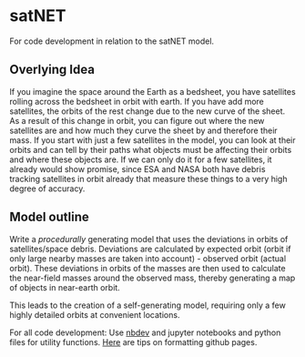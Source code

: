 # satNET
For code development in relation to the satNET model.

## **Overlying Idea**
If you imagine the space around the Earth as a bedsheet, you have satellites rolling across the bedsheet in orbit with earth. 
If you have add more satellites, the orbits of the rest change due to the new curve of the sheet. 
As a result of this change in orbit, you can figure out where the new satellites are and how much they curve the sheet by and therefore their mass. 
If you start with just a few satellites in the model, you can look at their orbits and can tell by their paths what objects must be affecting their orbits and where these objects are.
If we can only do it for a few satellites, it already would show promise, since ESA and NASA both have debris tracking satellites in orbit already that measure these things to a very high degree of accuracy.

## **Model outline**
Write a *procedurally* generating model that uses the deviations in orbits of satellites/space debris.
Deviations are calculated by expected orbit (orbit if only large nearby masses are taken into account) - observed orbit (actual orbit).
These deviations in orbits of the masses are then used to calculate the near-field masses around the observed mass, thereby generating a map of objects in near-earth orbit.

This leads to the creation of a self-generating model, requiring only a few highly detailed orbits at convenient locations. 

For all code development: Use [nbdev](https://github.com/fastai/nbdev) and jupyter notebooks and python files for utility functions.
[Here](https://docs.github.com/en/free-pro-team@latest/github/writing-on-github/basic-writing-and-formatting-syntax) are tips on formatting github pages.
